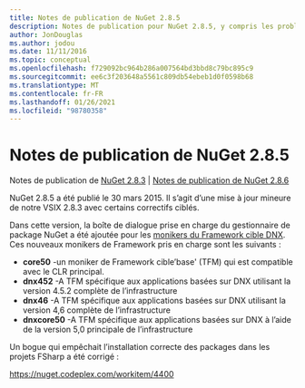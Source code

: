 ```yaml
---
title: Notes de publication de NuGet 2.8.5
description: Notes de publication pour NuGet 2.8.5, y compris les problèmes connus, les correctifs de bogues, les fonctionnalités ajoutées et DCR.
author: JonDouglas
ms.author: jodou
ms.date: 11/11/2016
ms.topic: conceptual
ms.openlocfilehash: f729092bc964b286a007564bd3bbd8c79bc895c9
ms.sourcegitcommit: ee6c3f203648a5561c809db54ebeb1d0f0598b68
ms.translationtype: MT
ms.contentlocale: fr-FR
ms.lasthandoff: 01/26/2021
ms.locfileid: "98780358"
---
```

# <a name="nuget-285-release-notes"></a>Notes de publication de NuGet 2.8.5

Notes de publication de [NuGet 2.8.3](../release-notes/nuget-2.8.3.md)  |  [Notes de publication de NuGet 2.8.6](../release-notes/nuget-2.8.6.md)

NuGet 2.8.5 a été publié le 30 mars 2015. Il s’agit d’une mise à jour mineure de notre VSIX 2.8.3 avec certains correctifs ciblés.

Dans cette version, la boîte de dialogue prise en charge du gestionnaire de package NuGet a été ajoutée pour les [monikers du Framework cible DNX](https://github.com/aspnet/dnx).  Ces nouveaux monikers de Framework pris en charge sont les suivants :

* **core50** -un moniker de Framework cible’base' (TFM) qui est compatible avec le CLR principal.
* **dnx452** -A TFM spécifique aux applications basées sur DNX utilisant la version 4.5.2 complète de l’infrastructure
* **dnx46** -A TFM spécifique aux applications basées sur DNX utilisant la version 4,6 complète de l’infrastructure
* **dnxcore50** -A TFM spécifique aux applications basées sur DNX à l’aide de la version 5,0 principale de l’infrastructure

Un bogue qui empêchait l’installation correcte des packages dans les projets FSharp a été corrigé :

https://nuget.codeplex.com/workitem/4400